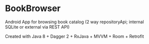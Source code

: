 # BookBrowser
Android App for browsing book catalog (2 way repositoryApi; internal SQLite or external via REST API)

Created with Java 8 + Dagger 2 + RxJava + MVVM + Room + Retrofit
